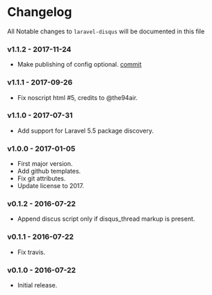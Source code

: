 # Changelog

All Notable changes to `laravel-disqus` will be documented in this file

### v1.1.2 - 2017-11-24
- Make publishing of config optional. [commit](https://github.com/yajra/laravel-disqus/commit/2db629d79c125947d68740007f056a6cce5f3e77)

### v1.1.1 - 2017-09-26
- Fix noscript html #5, credits to @the94air.

### v1.1.0 - 2017-07-31
- Add support for Laravel 5.5 package discovery.

### v1.0.0 - 2017-01-05
- First major version.
- Add github templates.
- Fix git attributes.
- Update license to 2017.

### v0.1.2 - 2016-07-22
- Append discus script only if disqus_thread markup is present.

### v0.1.1 - 2016-07-22
- Fix travis.

### v0.1.0 - 2016-07-22
- Initial release.

